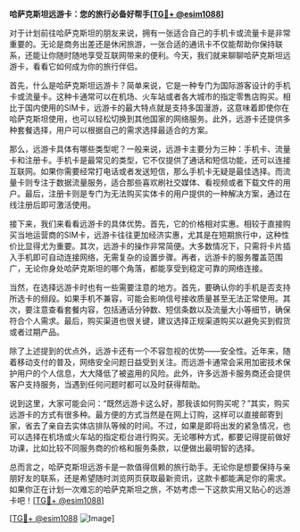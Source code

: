 **哈萨克斯坦远游卡：您的旅行必备好帮手[[TG💪+ @esim1088](https://t.me/s/esim1088)]**

对于计划前往哈萨克斯坦的朋友来说，拥有一张适合自己的手机卡或流量卡是非常重要的。无论是商务出差还是休闲旅游，一张合适的通讯卡不仅能帮助你保持联系，还能让你随时随地享受互联网带来的便利。今天，我们就来聊聊哈萨克斯坦远游卡，看看它如何成为你的旅行伴侣。

首先，什么是哈萨克斯坦远游卡？简单来说，它是一种专门为国际游客设计的手机卡或流量卡。这种卡通常可以在机场、火车站或者各大城市的指定零售店购买。相比于国内使用的SIM卡，远游卡的最大特点就是支持多国漫游，这意味着即使你在哈萨克斯坦使用，也可以轻松切换到其他国家的网络服务。此外，远游卡还提供多种套餐选择，用户可以根据自己的需求选择最适合的方案。

那么，远游卡具体有哪些类型呢？一般来说，远游卡主要分为三种：手机卡、流量卡和注册卡。手机卡是最常见的类型，它不仅提供了通话和短信功能，还可以连接互联网。如果你需要经常打电话或者发送短信，那么手机卡无疑是最佳选择。而流量卡则专注于数据流量服务，适合那些喜欢刷社交媒体、看视频或者下载文件的用户。最后，注册卡则是专门为无法购买实体卡的用户提供的一种解决方案，通过在线注册后即可激活使用。

接下来，我们来看看远游卡的具体优势。首先，它的价格相对实惠。相较于直接购买当地运营商的SIM卡，远游卡往往更加经济实惠，尤其是在短期旅行中，这种性价比显得尤为重要。其次，远游卡的操作非常简便。大多数情况下，只需将卡片插入手机即可自动连接网络，无需复杂的设置步骤。再者，远游卡的服务覆盖范围广，无论你身处哈萨克斯坦的哪个角落，都能享受到稳定可靠的网络连接。

当然，在选择远游卡时也有一些需要注意的地方。首先，要确认你的手机是否支持所选卡的频段。如果手机不兼容，可能会影响信号接收质量甚至无法正常使用。其次，要注意查看套餐内容，包括通话分钟数、短信条数以及流量大小等细节，确保符合个人需求。最后，购买渠道也很关键，建议选择正规渠道购买以避免买到假货或者过期产品。

除了上述提到的优点外，远游卡还有一个不容忽视的优势——安全性。近年来，随着移动支付的普及，网络安全问题日益受到关注。而远游卡通常会采用加密技术保护用户的个人信息，大大降低了被盗用的风险。此外，许多远游卡服务商还会提供客户支持服务，当遇到任何问题时都可以及时获得帮助。

说到这里，大家可能会问：“既然远游卡这么好，那我该如何购买呢？”其实，购买远游卡的方式有很多种。最方便的方式当然是在网上订购，这样可以直接邮寄到家，省去了亲自去实体店排队等候的时间。不过，如果是即将出发的紧急情况，也可以选择在机场或火车站的指定柜台进行购买。无论哪种方式，都要记得提前做好功课，比如比较不同服务商的价格和服务条款，以便做出最明智的选择。

总而言之，哈萨克斯坦远游卡是一款值得信赖的旅行助手。无论你是想要保持与亲朋好友的联系，还是希望随时浏览网页获取最新资讯，这款卡都能满足你的需求。如果你正在计划一次难忘的哈萨克斯坦之旅，不妨考虑一下这款实用又贴心的远游卡吧！[[TG💪+ @esim1088](https://t.me/s/esim1088)]

[[TG💪+ @esim1088](https://t.me/s/esim1088) ![Image](https://i.postimg.cc/4NQfJmqS/Snipaste-2025-05-13-00-14-12.png)]